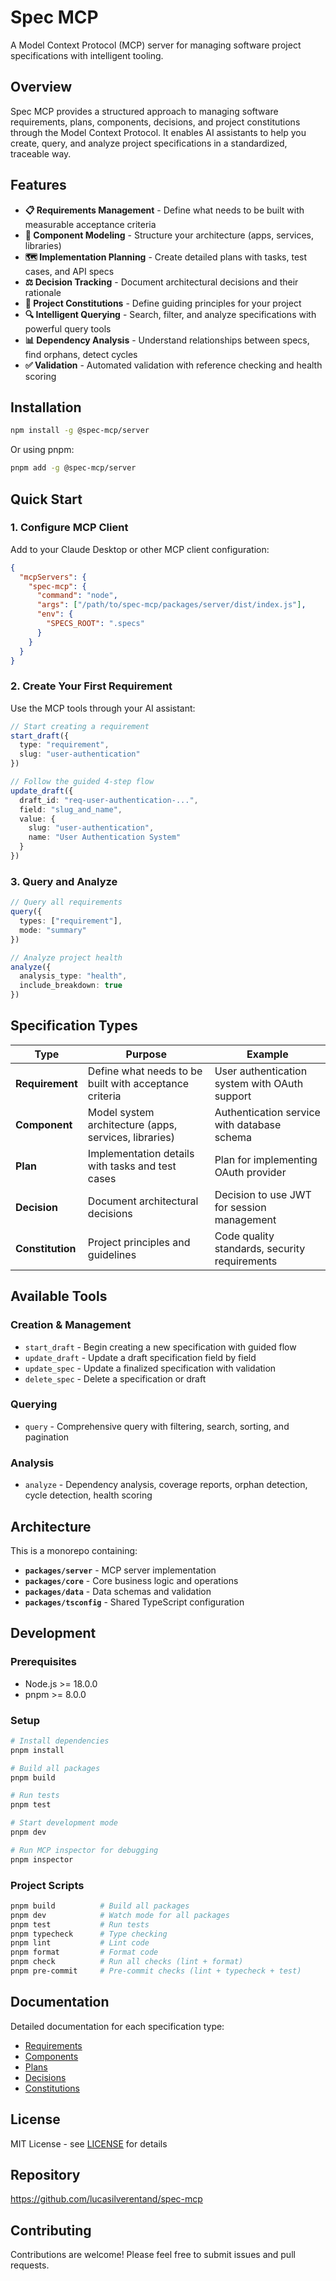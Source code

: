 # Spec MCP

A Model Context Protocol (MCP) server for managing software project specifications with intelligent tooling.

## Overview

Spec MCP provides a structured approach to managing software requirements, plans, components, decisions, and project constitutions through the Model Context Protocol. It enables AI assistants to help you create, query, and analyze project specifications in a standardized, traceable way.

## Features

- **📋 Requirements Management** - Define what needs to be built with measurable acceptance criteria
- **📐 Component Modeling** - Structure your architecture (apps, services, libraries)
- **🗺️ Implementation Planning** - Create detailed plans with tasks, test cases, and API specs
- **⚖️ Decision Tracking** - Document architectural decisions and their rationale
- **📜 Project Constitutions** - Define guiding principles for your project
- **🔍 Intelligent Querying** - Search, filter, and analyze specifications with powerful query tools
- **📊 Dependency Analysis** - Understand relationships between specs, find orphans, detect cycles
- **✅ Validation** - Automated validation with reference checking and health scoring

## Installation

```bash
npm install -g @spec-mcp/server
```

Or using pnpm:

```bash
pnpm add -g @spec-mcp/server
```

## Quick Start

### 1. Configure MCP Client

Add to your Claude Desktop or other MCP client configuration:

```json
{
  "mcpServers": {
    "spec-mcp": {
      "command": "node",
      "args": ["/path/to/spec-mcp/packages/server/dist/index.js"],
      "env": {
        "SPECS_ROOT": ".specs"
      }
    }
  }
}
```

### 2. Create Your First Requirement

Use the MCP tools through your AI assistant:

```typescript
// Start creating a requirement
start_draft({
  type: "requirement",
  slug: "user-authentication"
})

// Follow the guided 4-step flow
update_draft({
  draft_id: "req-user-authentication-...",
  field: "slug_and_name",
  value: {
    slug: "user-authentication",
    name: "User Authentication System"
  }
})
```

### 3. Query and Analyze

```typescript
// Query all requirements
query({
  types: ["requirement"],
  mode: "summary"
})

// Analyze project health
analyze({
  analysis_type: "health",
  include_breakdown: true
})
```

## Specification Types

| Type | Purpose | Example |
|------|---------|---------|
| **Requirement** | Define what needs to be built with acceptance criteria | User authentication system with OAuth support |
| **Component** | Model system architecture (apps, services, libraries) | Authentication service with database schema |
| **Plan** | Implementation details with tasks and test cases | Plan for implementing OAuth provider |
| **Decision** | Document architectural decisions | Decision to use JWT for session management |
| **Constitution** | Project principles and guidelines | Code quality standards, security requirements |

## Available Tools

### Creation & Management
- `start_draft` - Begin creating a new specification with guided flow
- `update_draft` - Update a draft specification field by field
- `update_spec` - Update a finalized specification with validation
- `delete_spec` - Delete a specification or draft

### Querying
- `query` - Comprehensive query with filtering, search, sorting, and pagination

### Analysis
- `analyze` - Dependency analysis, coverage reports, orphan detection, cycle detection, health scoring

## Architecture

This is a monorepo containing:

- **`packages/server`** - MCP server implementation
- **`packages/core`** - Core business logic and operations
- **`packages/data`** - Data schemas and validation
- **`packages/tsconfig`** - Shared TypeScript configuration

## Development

### Prerequisites

- Node.js >= 18.0.0
- pnpm >= 8.0.0

### Setup

```bash
# Install dependencies
pnpm install

# Build all packages
pnpm build

# Run tests
pnpm test

# Start development mode
pnpm dev

# Run MCP inspector for debugging
pnpm inspector
```

### Project Scripts

```bash
pnpm build          # Build all packages
pnpm dev            # Watch mode for all packages
pnpm test           # Run tests
pnpm typecheck      # Type checking
pnpm lint           # Lint code
pnpm format         # Format code
pnpm check          # Run all checks (lint + format)
pnpm pre-commit     # Pre-commit checks (lint + typecheck + test)
```

## Documentation

Detailed documentation for each specification type:

- [Requirements](./docs/spec-types/requirement.md)
- [Components](./docs/spec-types/component.md)
- [Plans](./docs/spec-types/plan.md)
- [Decisions](./docs/spec-types/decision.md)
- [Constitutions](./docs/spec-types/constitution.md)

## License

MIT License - see [LICENSE](./LICENSE) for details

## Repository

https://github.com/lucasilverentand/spec-mcp

## Contributing

Contributions are welcome! Please feel free to submit issues and pull requests.
